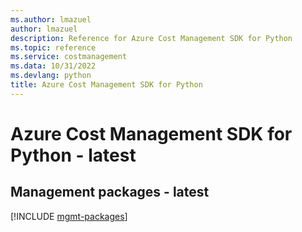 ```yaml
---
ms.author: lmazuel
author: lmazuel
description: Reference for Azure Cost Management SDK for Python
ms.topic: reference
ms.service: costmanagement
ms.data: 10/31/2022
ms.devlang: python
title: Azure Cost Management SDK for Python
---
```

# Azure Cost Management SDK for Python - latest

## Management packages - latest
[!INCLUDE [mgmt-packages](cost-management-mgmt-index.md)]